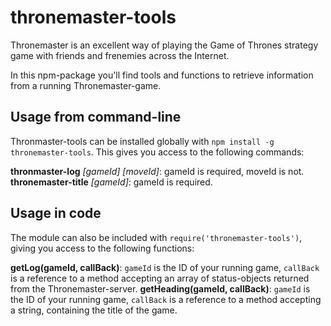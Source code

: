 # thronemaster-tools
Thronemaster is an excellent way of playing the Game of Thrones strategy game with friends and frenemies across the Internet.

In this npm-package you'll find tools and functions to retrieve information from a running Thronemaster-game.

## Usage from command-line
Thronmaster-tools can be installed globally with `npm install -g thronemaster-tools`. This gives you access to the following commands:

**thronmaster-log** _[gameId] [moveId]_: gameId is required, moveId is not.
**thronemaster-title** _[gameId]_: gameId is required.
## Usage in code

The module can also be included with `require('thronemaster-tools')`, giving you access to the following functions:

**getLog(gameId, callBack)**: `gameId` is the ID of your running game, `callBack` is a reference to a method accepting an array of status-objects returned from the Thronemaster-server.
**getHeading(gameId, callBack)**: `gameId` is the ID of your running game, `callBack` is a reference to a method accepting a string, containing the title of the game. 
